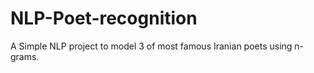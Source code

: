 # NLP-Poet-recognition
A Simple NLP project to model 3 of most famous Iranian poets using n-grams. 
